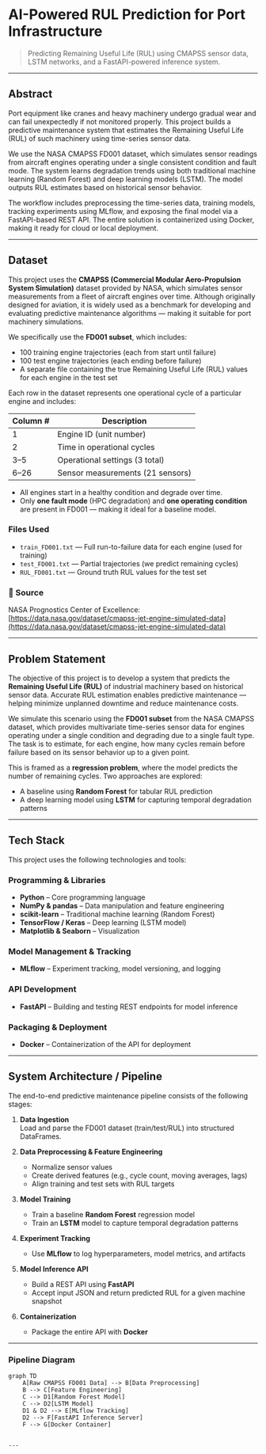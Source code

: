#  AI-Powered RUL Prediction for Port Infrastructure
> Predicting Remaining Useful Life (RUL) using CMAPSS sensor data, LSTM networks, and a FastAPI-powered inference system.

---

##  Abstract

Port equipment like cranes and heavy machinery undergo gradual wear and can fail unexpectedly if not monitored properly. This project builds a predictive maintenance system that estimates the Remaining Useful Life (RUL) of such machinery using time-series sensor data.

We use the NASA CMAPSS FD001 dataset, which simulates sensor readings from aircraft engines operating under a single consistent condition and fault mode. The system learns degradation trends using both traditional machine learning (Random Forest) and deep learning models (LSTM). The model outputs RUL estimates based on historical sensor behavior.

The workflow includes preprocessing the time-series data, training models, tracking experiments using MLflow, and exposing the final model via a FastAPI-based REST API. The entire solution is containerized using Docker, making it ready for cloud or local deployment.

---

##  Dataset

This project uses the **CMAPSS (Commercial Modular Aero-Propulsion System Simulation)** dataset provided by NASA, which simulates sensor measurements from a fleet of aircraft engines over time. Although originally designed for aviation, it is widely used as a benchmark for developing and evaluating predictive maintenance algorithms — making it suitable for port machinery simulations.

We specifically use the **FD001 subset**, which includes:

-  100 training engine trajectories (each from start until failure)
-  100 test engine trajectories (each ending before failure)
-  A separate file containing the true Remaining Useful Life (RUL) values for each engine in the test set

Each row in the dataset represents one operational cycle of a particular engine and includes:

| Column # | Description                |
|----------|----------------------------|
| 1        | Engine ID (unit number)    |
| 2        | Time in operational cycles |
| 3–5      | Operational settings (3 total) |
| 6–26     | Sensor measurements (21 sensors) |

- All engines start in a healthy condition and degrade over time.
- Only **one fault mode** (HPC degradation) and **one operating condition** are present in FD001 — making it ideal for a baseline model.

###  Files Used

- `train_FD001.txt` — Full run-to-failure data for each engine (used for training)
- `test_FD001.txt` — Partial trajectories (we predict remaining cycles)
- `RUL_FD001.txt` — Ground truth RUL values for the test set

### 📎 Source

NASA Prognostics Center of Excellence:  
[https://data.nasa.gov/dataset/cmapss-jet-engine-simulated-data](https://data.nasa.gov/dataset/cmapss-jet-engine-simulated-data)

---

##  Problem Statement

The objective of this project is to develop a system that predicts the **Remaining Useful Life (RUL)** of industrial machinery based on historical sensor data. Accurate RUL estimation enables predictive maintenance — helping minimize unplanned downtime and reduce maintenance costs.

We simulate this scenario using the **FD001 subset** from the NASA CMAPSS dataset, which provides multivariate time-series sensor data for engines operating under a single condition and degrading due to a single fault type. The task is to estimate, for each engine, how many cycles remain before failure based on its sensor behavior up to a given point.

This is framed as a **regression problem**, where the model predicts the number of remaining cycles. Two approaches are explored:
- A baseline using **Random Forest** for tabular RUL prediction
- A deep learning model using **LSTM** for capturing temporal degradation patterns

---

##  Tech Stack

This project uses the following technologies and tools:

###  Programming & Libraries
- **Python** – Core programming language
- **NumPy & pandas** – Data manipulation and feature engineering
- **scikit-learn** – Traditional machine learning (Random Forest)
- **TensorFlow / Keras** – Deep learning (LSTM model)
- **Matplotlib & Seaborn** – Visualization

###  Model Management & Tracking
- **MLflow** – Experiment tracking, model versioning, and logging

###  API Development
- **FastAPI** – Building and testing REST endpoints for model inference

###  Packaging & Deployment
- **Docker** – Containerization of the API for deployment

---

##  System Architecture / Pipeline

The end-to-end predictive maintenance pipeline consists of the following stages:

1. **Data Ingestion**  
   Load and parse the FD001 dataset (train/test/RUL) into structured DataFrames.

2. **Data Preprocessing & Feature Engineering**  
   - Normalize sensor values  
   - Create derived features (e.g., cycle count, moving averages, lags)  
   - Align training and test sets with RUL targets

3. **Model Training**  
   - Train a baseline **Random Forest** regression model  
   - Train an **LSTM** model to capture temporal degradation patterns

4. **Experiment Tracking**  
   - Use **MLflow** to log hyperparameters, model metrics, and artifacts

5. **Model Inference API**  
   - Build a REST API using **FastAPI**  
   - Accept input JSON and return predicted RUL for a given machine snapshot

6. **Containerization**  
   - Package the entire API with **Docker**  

---

###  Pipeline Diagram

```mermaid
graph TD
    A[Raw CMAPSS FD001 Data] --> B[Data Preprocessing]
    B --> C[Feature Engineering]
    C --> D1[Random Forest Model]
    C --> D2[LSTM Model]
    D1 & D2 --> E[MLflow Tracking]
    D2 --> F[FastAPI Inference Server]
    F --> G[Docker Container]


---







